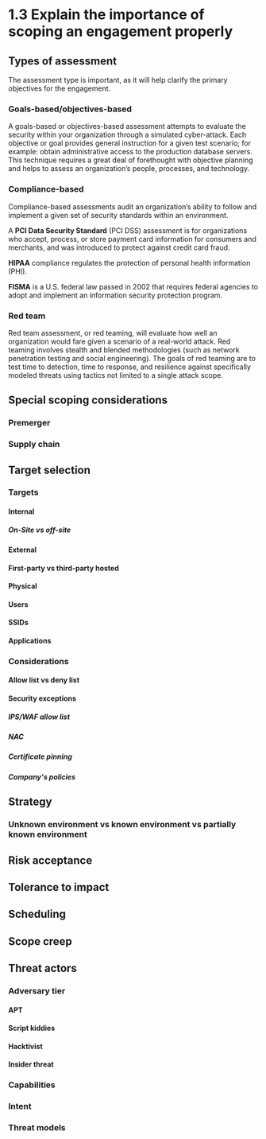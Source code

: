 # 1.3 Explain the importance of scoping an engagement properly
## Types of assessment
The assessment type is important, as it will help clarify the primary objectives for the engagement.
### Goals-based/objectives-based
A goals-based or objectives-based assessment attempts to evaluate the security within your organization through a simulated cyber-attack. Each objective or goal provides general instruction for a given test scenario; for example: obtain administrative access to the production database servers. This technique requires a great deal of forethought with objective  planning and helps to assess an organization’s people, processes, and technology.
### Compliance-based
Compliance-based assessments audit an organization’s ability to follow and implement a given set of security standards within an environment.

A **PCI Data Security Standard** (PCI DSS) assessment is for organizations who accept, process, or store payment card information for consumers and  merchants, and was introduced to protect against credit card fraud.

**HIPAA** compliance regulates the protection of personal health information (PHI).

**FISMA** is a U.S. federal law passed in 2002 that requires federal agencies to  adopt and implement an information security protection program.

### Red team
Red team assessment, or red teaming, will evaluate how well an organization  would fare given a scenario of a real-world attack. Red teaming involves stealth and blended methodologies (such as network penetration testing and social engineering). The goals of red teaming are to test time to detection, time to response, and resilience against specifically modeled threats using tactics not limited to a single attack scope.
## Special scoping considerations
### Premerger
### Supply chain

## Target selection
### Targets
#### Internal
##### On-Site vs off-site
#### External
#### First-party vs third-party hosted
#### Physical
#### Users
#### SSIDs
#### Applications
### Considerations
#### Allow list vs deny list
#### Security exceptions
##### IPS/WAF allow list
##### NAC
##### Certificate pinning
##### Company's policies

## Strategy
### Unknown environment vs known environment vs partially known environment

## Risk acceptance
## Tolerance to impact
## Scheduling
## Scope creep
## Threat actors
### Adversary tier
#### APT
#### Script kiddies
#### Hacktivist
#### Insider threat
### Capabilities
### Intent
### Threat models